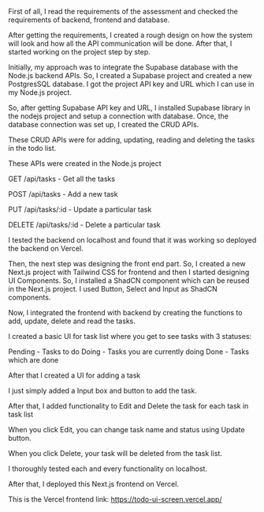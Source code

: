 First of all, I read the requirements of the assessment and checked the requirements of backend, frontend and database.

After getting the requirements, I created a rough design on how the system will look and how all the API communication will be done. After that, I started working on the project step by step.

Initially, my approach was to integrate the Supabase database with the Node.js backend APIs. So, I created a Supabase project and created a new PostgresSQL database. I got the project API key and URL which I can use in my Node.js project.

So, after getting Supabase API key and URL, I installed Supabase library in the nodejs project and setup a connection with database. Once, the database connection was set up, I created the CRUD APIs.

These CRUD APIs were for adding, updating, reading and deleting the tasks in the todo list.

These APIs were created in the Node.js project

GET /api/tasks - Get all the tasks

POST /api/tasks - Add a new task

PUT /api/tasks/:id - Update a particular task

DELETE /api/tasks/:id - Delete a particular task

I tested the backend on localhost and found that it was working so deployed the backend on Vercel.

Then, the next step was designing the front end part. So, I created a new Next.js project with Tailwind CSS for frontend and then I started designing UI Components. So, I installed a ShadCN component which can be reused in the Next.js project. I used Button, Select and Input as ShadCN components.

Now, I integrated the frontend with backend by creating the functions to add, update, delete and read the tasks.

I created a basic UI for task list where you get to see tasks with 3 statuses:

Pending - Tasks to do
Doing - Tasks you are currently doing
Done - Tasks which are done

After that I created a UI for adding a task

I just simply added a Input box and button to add the task.

After that, I added functionality to Edit and Delete the task for each task in task list

When you click Edit, you can change task name and status using Update button.

When you click Delete, your task will be deleted from the task list.

I thoroughly tested each and every functionality on localhost.

After that, I deployed this Next.js frontend on Vercel.

This is the Vercel frontend link: https://todo-ui-screen.vercel.app/
